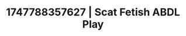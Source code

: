 ---
categories:
- Giantess fetish
- Glowing skin
- Full-body chills
- Mormon threesome
- AI girlfriend fantasy
image: /assets/images/1747788357627.jpg
layout: post
seo:
  description: Featured content with sensual Scat Fetish, ABDL Play. HD images available.
  keywords: Scat Fetish, ABDL Play
  og_image: /assets/images/1747788357627.jpg
  schema_type: VisualArtwork
tags:
- ABDL Play
- '#1747788357627'
- Scat Fetish
title: 1747788357627 | Scat Fetish ABDL Play
---